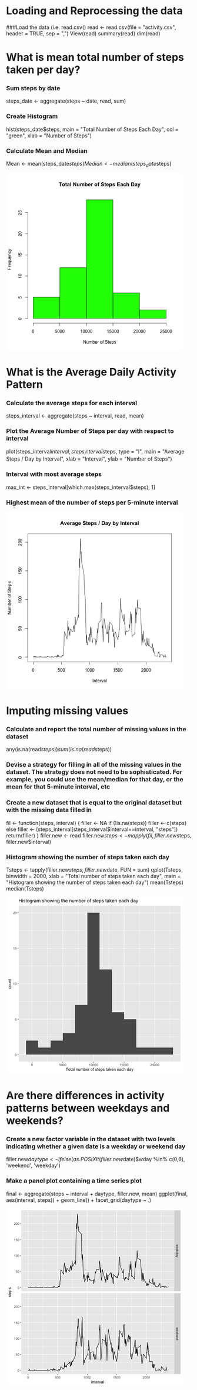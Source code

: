 
# Loading and Reprocessing the data

###Load the data (i.e. read.csv()
read <- read.csv(file = "activity.csv", header = TRUE, sep = ",")
View(read)
summary(read)
dim(read)



# What is mean total number of steps taken per day?

### Sum steps by date
steps_date <- aggregate(steps ~ date, read, sum)
### Create Histogram
hist(steps_date$steps, main = "Total Number of Steps Each Day", col = "green", xlab = "Number of Steps")
### Calculate Mean and Median
Mean <- mean(steps_date$steps)
Median <- median(steps_date$steps)

![alt tag](https://github.com/nithinv89/RepData_PeerAssessment1/blob/master/Diagrams/Plot%201.png)


# What is the Average Daily Activity Pattern

### Calculate the average steps for each interval
steps_interval <- aggregate(steps ~ interval, read, mean)
### Plot the Average Number of Steps per day with respect to interval
plot(steps_interval$interval, steps_interval$steps, type = "l", main = "Average Steps / Day by Interval", xlab = "Interval", ylab = "Number of Steps")
### Interval with most average steps
max_int <- steps_interval[which.max(steps_interval$steps), 1]
### Highest mean of the number of steps per 5-minute interval

![alt tag](https://github.com/nithinv89/RepData_PeerAssessment1/blob/master/Diagrams/Plot%202.png)


# Imputing missing values

### Calculate and report the total number of missing values in the dataset 
any(is.na(read$steps))
sum(is.na(read$steps))

### Devise a strategy for filling in all of the missing values in the dataset. The strategy does not need to be sophisticated. For example, you could use the mean/median for that day, or the mean for that 5-minute interval, etc
### Create a new dataset that is equal to the original dataset but with the missing data filled in
fil <- function(steps, interval) {
  filler <- NA
  if (!is.na(steps))
    filler <- c(steps)
  else
    filler <- (steps_interval[steps_interval$interval==interval, "steps"])
  return(filler)
}
filler.new <- read
filler.new$steps <- mapply(fil, filler.new$steps, filler.new$interval)

### Histogram showing the number of steps taken each day
Tsteps <- tapply(filler.new$steps, filler.new$date, FUN = sum)
qplot(Tsteps, binwidth = 2000, xlab = "Total number of steps taken each day", main = "Histogram showing the number of steps taken each day")
mean(Tsteps)
median(Tsteps)

![alt tag](https://github.com/nithinv89/RepData_PeerAssessment1/blob/master/Diagrams/Plot%203.png)


# Are there differences in activity patterns between weekdays and weekends?

### Create a new factor variable in the dataset with two levels indicating whether a given date is a weekday or weekend day
filler.new$daytype <- ifelse(as.POSIXlt(filler.new$date)$wday %in% c(0,6), 'weekend', 'weekday')
### Make a panel plot containing a time series plot
final <- aggregate(steps ~ interval + daytype, filler.new, mean)
ggplot(final, aes(interval, steps)) + geom_line() + facet_grid(daytype ~ .)

![alt tag](https://github.com/nithinv89/RepData_PeerAssessment1/blob/master/Diagrams/Plot%204.png)
